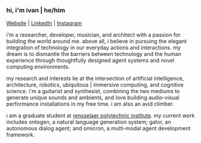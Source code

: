 ### hi, i'm ivan | he/him

[Website](ivanleon.net) | [LinkedIn](https://www.linkedin.com/in/ivaneleon/) | [Instagram](https://www.instagram.com/__ielm__/)

i'm a researcher, developer, musician, and architect with a passion for building the world around me. above all, i believe in pursuing the elegant integration of technology in our everyday actions and interactions. my dream is to dismantle the barriers between technology and the human experience through thoughtfully designed agent systems and novel computing environments.

my research and interests lie at the intersection of artificial intelligence, architecture, robotics, ubiquitous | immersive computing, and cognitive science.  i'm a guitarist and synthesist, combining the two mediums to generate unique sounds and ambients, and love building audio-visual performance installations in my free time. i am also an avid climber. 

i am a graduate student at [rensselaer polytechnic institute]((https://rpi.edu)). my current work includes ontogen, a natural language generation system; gator, an autonomous dialog agent; and omicron, a multi-modal agent development framework.
